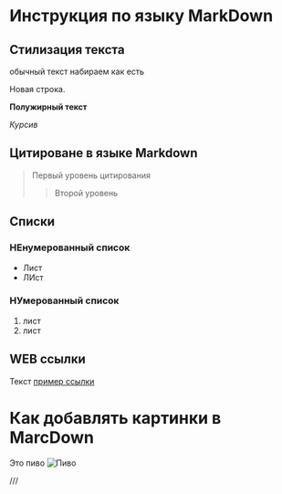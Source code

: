 # Инструкция по языку MarkDown

## Стилизация текста 
обычный текст набираем как есть

Новая строка.

**Полужирный текст**

*Курсив*

## Цитироване в языке Markdown
> Первый уровень цитирования 
>> Второй уровень

## Списки 
### НЕнумерованный список
* Лист
* ЛИст

### НУмерованный список
1. лист
2. лист

## WEB ссылки
Текст [пример ссылки](http.example.com "Всплывающая подсказка")

# Как добавлять картинки в MarcDown
Это пиво
![Пиво](пиво.jpg)

///